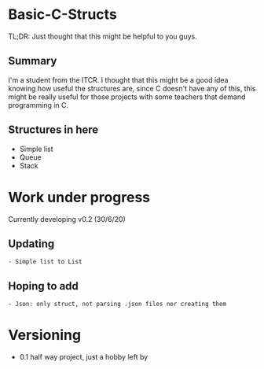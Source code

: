# Basic-C-Structs
TL;DR: Just thought that this might be helpful to you guys.

## Summary
I'm a student from the ITCR. I thought that this might be a good idea knowing how useful the structures are, since C doesn't have any of this, this might be really useful for those projects with some teachers that demand programming in C.

## Structures in here
* Simple list
* Queue
* Stack

# Work under progress
Currently developing v0.2 (30/6/20)
  ## Updating
    - Simple list to List
  ## Hoping to add
    - Json: only struct, not parsing .json files nor creating them
    
# Versioning
  - 0.1 half way project, just a hobby left by
